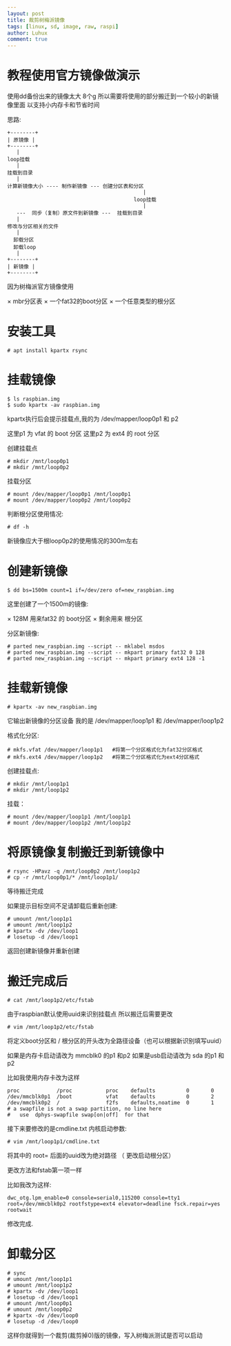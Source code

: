 ```yaml
---
layout: post
title: 裁剪树梅派镜像
tags: [linux, sd, image, raw, raspi]
author: Luhux
comment: true
---
```


# 教程使用官方镜像做演示

使用dd备份出来的镜像太大 8个g  所以需要将使用的部分搬迁到一个较小的新镜像里面 以支持小内存卡和节省时间


思路:
```
+--------+
| 原镜像 | 
+--------+ 
   |
loop挂载
   |
挂载到目录
   |
计算新镜像大小 ---- 制作新镜像 --- 创建分区表和分区 
	                                        |
                                         loop挂载
										    |
   --- 	同步（复制）原文件到新镜像 ---  挂载到目录
   |
修改与分区相关的文件
   | 
  卸载分区
  卸载loop
   |
+--------+
| 新镜像 |
+--------+
```





因为树梅派官方镜像使用 

× mbr分区表
× 一个fat32的boot分区
× 一个任意类型的根分区

# 安装工具

	# apt install kpartx rsync 

# 挂载镜像

	$ ls raspbian.img
	$ sudo kpartx -av raspbian.img
	
kpartx执行后会提示挂载点,我的为 /dev/mapper/loop0p1 和 p2

这里p1 为 vfat 的 boot 分区
这里p2 为 ext4 的 root 分区

创建挂载点

    # mkdir /mnt/loop0p1
	# mkdir /mnt/loop0p2
	
挂载分区

	# mount /dev/mapper/loop0p1 /mnt/loop0p1
	# mount /dev/mapper/loop0p2 /mnt/loop0p2
	

判断根分区使用情况:

	# df -h
	
新镜像应大于根loop0p2的使用情况的300m左右

# 创建新镜像

	$ dd bs=1500m count=1 if=/dev/zero of=new_raspbian.img
	
这里创建了一个1500m的镜像:

× 128M 用来fat32 的 boot分区
× 剩余用来 根分区

分区新镜像:

	# parted new_raspbian.img --script -- mklabel msdos
	# parted new_raspbian.img --script -- mkpart primary fat32 0 128
	# parted new_raspbian.img --script -- mkpart primary ext4 128 -1

# 挂载新镜像

	# kpartx -av new_raspbian.img 
	
它输出新镜像的分区设备 我的是 /dev/mapper/loop1p1 和 /dev/mapper/loop1p2

格式化分区:

	# mkfs.vfat /dev/mapper/loop1p1   #将第一个分区格式化为fat32分区格式
	# mkfs.ext4 /dev/mapper/loop1p2   #将第二个分区格式化为ext4分区格式
	

创建挂载点:

	# mkdir /mnt/loop1p1
	# mkdir /mnt/loop1p2

挂载：

    # mount /dev/mapper/loop1p1 /mnt/loop1p1
    # mount /dev/mapper/loop1p2 /mnt/loop1p2
	
# 将原镜像复制搬迁到新镜像中

	# rsync -HPavz -q /mnt/loop0p2 /mnt/loop1p2
	# cp -r /mnt/loop0p1/* /mnt/loop1p1/
	
等待搬迁完成

如果提示目标空间不足请卸载后重新创建:

	# umount /mnt/loop1p1
	# umount /mnt/loop1p2
	# kpartx -dv /dev/loop1
	# losetup -d /dev/loop1
	
返回创建新镜像并重新创建


# 搬迁完成后


	# cat /mnt/loop1p2/etc/fstab
	
由于raspbian默认使用uuid来识别挂载点
所以搬迁后需要更改

	# vim /mnt/loop1p2/etc/fstab
	
将定义boot分区和 / 根分区的开头改为全路径设备（也可以根据新识别填写uuid）

如果是内存卡启动请改为 mmcblk0 的p1 和p2
如果是usb启动请改为 sda 的p1 和 p2

比如我使用内存卡改为这样

```
proc            /proc           proc    defaults          0       0
/dev/mmcblk0p1  /boot           vfat    defaults          0       2
/dev/mmcblk0p2  /               f2fs    defaults,noatime  0       1
# a swapfile is not a swap partition, no line here
#   use  dphys-swapfile swap[on|off]  for that
```

接下来要修改的是cmdline.txt 内核启动参数:


	# vim /mnt/loop1p1/cmdline.txt
	
将其中的 root=  后面的uuid改为绝对路径 （ 更改启动根分区）

更改方法和fstab第一项一样

比如我改为这样:

```
dwc_otg.lpm_enable=0 console=serial0,115200 console=tty1 root=/dev/mmcblk0p2 rootfstype=ext4 elevator=deadline fsck.repair=yes rootwait
```


修改完成.

# 卸载分区

	# sync
	# umount /mnt/loop1p1
	# umount /mnt/loop1p2
	# kpartx -dv /dev/loop1
	# losetup -d /dev/loop1
	# umount /mnt/loop0p1
	# umount /mnt/loop0p2
	# kpartx -dv /dev/loop0
	# losetup -d /dev/loop0
	
这样你就得到一个裁剪(裁剪掉0)版的镜像，写入树梅派测试是否可以启动
